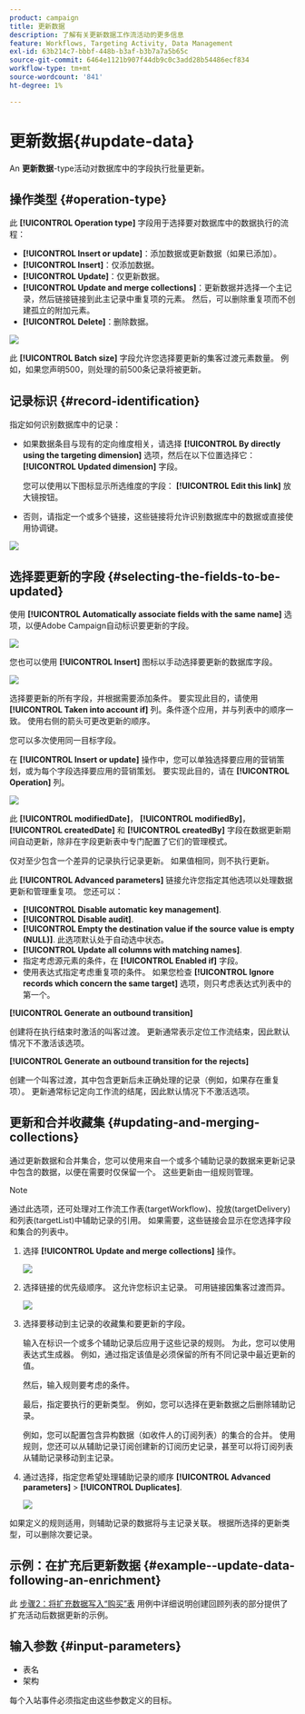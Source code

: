 ```yaml
---
product: campaign
title: 更新数据
description: 了解有关更新数据工作流活动的更多信息
feature: Workflows, Targeting Activity, Data Management
exl-id: 63b214c7-bbbf-448b-b3af-b3b7a7a5b65c
source-git-commit: 6464e1121b907f44db9c0c3add28b54486ecf834
workflow-type: tm+mt
source-wordcount: '841'
ht-degree: 1%

---
```


# 更新数据{#update-data}



An **更新数据**-type活动对数据库中的字段执行批量更新。

## 操作类型 {#operation-type}

此 **[!UICONTROL Operation type]** 字段用于选择要对数据库中的数据执行的流程：

* **[!UICONTROL Insert or update]**：添加数据或更新数据（如果已添加）。
* **[!UICONTROL Insert]**：仅添加数据。
* **[!UICONTROL Update]**：仅更新数据。
* **[!UICONTROL Update and merge collections]**：更新数据并选择一个主记录，然后链接链接到此主记录中重复项的元素。 然后，可以删除重复项而不创建孤立的附加元素。
* **[!UICONTROL Delete]**：删除数据。

![](assets/s_advuser_update_data_1.png)

此 **[!UICONTROL Batch size]** 字段允许您选择要更新的集客过渡元素数量。 例如，如果您声明500，则处理的前500条记录将被更新。

## 记录标识 {#record-identification}

指定如何识别数据库中的记录：

* 如果数据条目与现有的定向维度相关，请选择 **[!UICONTROL By directly using the targeting dimension]** 选项，然后在以下位置选择它： **[!UICONTROL Updated dimension]** 字段。

  您可以使用以下图标显示所选维度的字段： **[!UICONTROL Edit this link]** 放大镜按钮。

* 否则，请指定一个或多个链接，这些链接将允许识别数据库中的数据或直接使用协调键。

![](assets/s_advuser_update_data_2.png)

## 选择要更新的字段 {#selecting-the-fields-to-be-updated}

使用 **[!UICONTROL Automatically associate fields with the same name]** 选项，以便Adobe Campaign自动标识要更新的字段。

![](assets/s_advuser_update_data_3b.png)

您也可以使用 **[!UICONTROL Insert]** 图标以手动选择要更新的数据库字段。

![](assets/s_advuser_update_data_3.png)

选择要更新的所有字段，并根据需要添加条件。 要实现此目的，请使用 **[!UICONTROL Taken into account if]** 列。条件逐个应用，并与列表中的顺序一致。 使用右侧的箭头可更改更新的顺序。

您可以多次使用同一目标字段。

在 **[!UICONTROL Insert or update]** 操作中，您可以单独选择要应用的营销策划，或为每个字段选择要应用的营销策划。 要实现此目的，请在 **[!UICONTROL Operation]** 列。

![](assets/s_advuser_update_data_5.png)

此 **[!UICONTROL modifiedDate]**， **[!UICONTROL modifiedBy]**， **[!UICONTROL createdDate]** 和 **[!UICONTROL createdBy]** 字段在数据更新期间自动更新，除非在字段更新表中专门配置了它们的管理模式。

仅对至少包含一个差异的记录执行记录更新。 如果值相同，则不执行更新。

此 **[!UICONTROL Advanced parameters]** 链接允许您指定其他选项以处理数据更新和管理重复项。 您还可以：

* **[!UICONTROL Disable automatic key management]**.
* **[!UICONTROL Disable audit]**.
* **[!UICONTROL Empty the destination value if the source value is empty (NULL)]**. 此选项默认处于自动选中状态。
* **[!UICONTROL Update all columns with matching names]**.
* 指定考虑源元素的条件，在 **[!UICONTROL Enabled if]** 字段。
* 使用表达式指定考虑重复项的条件。 如果您检查 **[!UICONTROL Ignore records which concern the same target]** 选项，则只考虑表达式列表中的第一个。

**[!UICONTROL Generate an outbound transition]**

创建将在执行结束时激活的叫客过渡。 更新通常表示定位工作流结束，因此默认情况下不激活该选项。

**[!UICONTROL Generate an outbound transition for the rejects]**

创建一个叫客过渡，其中包含更新后未正确处理的记录（例如，如果存在重复项）。 更新通常标记定向工作流的结尾，因此默认情况下不激活选项。

## 更新和合并收藏集 {#updating-and-merging-collections}

通过更新数据和合并集合，您可以使用来自一个或多个辅助记录的数据来更新记录中包含的数据，以便在需要时仅保留一个。 这些更新由一组规则管理。

>[!NOTE]
>
>通过此选项，还可处理对工作流工作表(targetWorkflow)、投放(targetDelivery)和列表(targetList)中辅助记录的引用。 如果需要，这些链接会显示在您选择字段和集合的列表中。

1. 选择 **[!UICONTROL Update and merge collections]** 操作。

   ![](assets/update_and_merge_collections1.png)

1. 选择链接的优先级顺序。 这允许您标识主记录。 可用链接因集客过渡而异。

   ![](assets/update_and_merge_collections2.png)

1. 选择要移动到主记录的收藏集和要更新的字段。

   输入在标识一个或多个辅助记录后应用于这些记录的规则。 为此，您可以使用表达式生成器。 例如，通过指定该值是必须保留的所有不同记录中最近更新的值。

   然后，输入规则要考虑的条件。

   最后，指定要执行的更新类型。 例如，您可以选择在更新数据之后删除辅助记录。

   例如，您可以配置包含异构数据（如收件人的订阅列表）的集合的合并。 使用规则，您还可以从辅助记录订阅创建新的订阅历史记录，甚至可以将订阅列表从辅助记录移动到主记录。

1. 通过选择，指定您希望处理辅助记录的顺序 **[!UICONTROL Advanced parameters]** > **[!UICONTROL Duplicates]**.

   ![](assets/update_and_merge_collections3.png)

如果定义的规则适用，则辅助记录的数据将与主记录关联。 根据所选择的更新类型，可以删除次要记录。

## 示例：在扩充后更新数据 {#example--update-data-following-an-enrichment}

此 [步骤2：将扩充数据写入“购买”表](create-a-summary-list.md#step-2--writing-enriched-data-to-the--purchases--table) 用例中详细说明创建回顾列表的部分提供了扩充活动后数据更新的示例。

## 输入参数 {#input-parameters}

* 表名
* 架构

每个入站事件必须指定由这些参数定义的目标。
